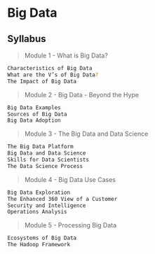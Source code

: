 # Big Data
## Syllabus
> Module 1 - What is Big Data?

```sh
Characteristics of Big Data
What are the V’s of Big Data?
The Impact of Big Data
```

> Module 2 - Big Data - Beyond the Hype

```sh
Big Data Examples
Sources of Big Data
Big Data Adoption
```
> Module 3 - The Big Data and Data Science

```sh
The Big Data Platform
Big Data and Data Science
Skills for Data Scientists
The Data Science Process
```
> Module 4 - Big Data Use Cases

```sh
Big Data Exploration
The Enhanced 360 View of a Customer
Security and Intelligence
Operations Analysis
```
> Module 5 - Processing Big Data

```sh
Ecosystems of Big Data
The Hadoop Framework
```
